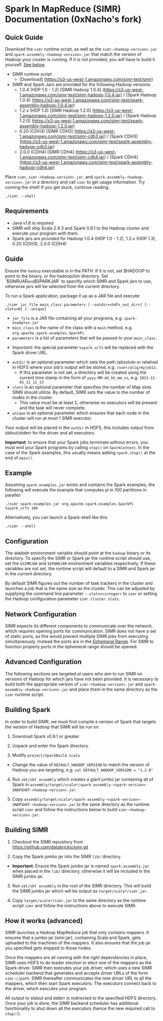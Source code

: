 # Spark In MapReduce (SIMR) Documentation (0xNacho's fork)

## Quick Guide

Download the `simr` runtime script, as well as the `simr-<hadoop-version>.jar` and  `spark-assembly-<hadoop-version>.jar` that match
the version of Hadoop your cluster is running. If it is not provided, you will have to build it
yourself. [See below](#advanced-configuration).

* SIMR runtime script
  + [Download] (https://s3-us-west-1.amazonaws.com/simr-test/simr)
* SIMR and Spark Jars are provided for the following Hadoop versions:
  + 1.0.4 (HDP 1.0 - 1.2) [SIMR Hadoop 1.0.4] (https://s3-us-west-1.amazonaws.com/simr-test/simr-hadoop-1.0.4.jar) / [Spark Hadoop 1.0.4] (https://s3-us-west-1.amazonaws.com/simr-test/spark-assembly-hadoop-1.0.4.jar)
  + 1.2.x (HDP 1.3) [SIMR Hadoop 1.2.0] (https://s3-us-west-1.amazonaws.com/simr-test/simr-hadoop-1.2.0.jar) / [Spark Hadoop 1.2.0] (https://s3-us-west-1.amazonaws.com/simr-test/spark-assembly-hadoop-1.2.0.jar)
  + 0.20 (CDH3) [SIMR CDH3] (https://s3-us-west-1.amazonaws.com/simr-test/simr-cdh3.jar) / [Spark CDH3] (https://s3-us-west-1.amazonaws.com/simr-test/spark-assembly-hadoop-cdh3.jar)
  + 2.0.0 (CDH4) [SIMR CDH4] (https://s3-us-west-1.amazonaws.com/simr-test/simr-cdh4.jar) / [Spark CDH4] (https://s3-us-west-1.amazonaws.com/simr-test/spark-assembly-hadoop-cdh4.jar)

Place `simr`, `simr-<hadoop-version>.jar`, and `spark-assembly-<hadoop-version>.jar` in a directory
and call `simr` to get usage information. Try running the shell! If you get stuck, continue reading.
```shell
./simr --shell
```

## Requirements

* Java v1.6 is required
* SIMR will ship Scala 2.9.3 and Spark 0.8.1 to the Hadoop cluster and execute your program with them.
* Spark jars are provided for Hadoop 1.0.4 (HDP 1.0 - 1.2), 1.2.x (HDP 1.3), 0.20 (CDH3), 2.0.0 (CDH4)

## Guide

Ensure the `hadoop` executable is in the PATH. If it is not, set $HADOOP to point to the binary, or
the hadoop/bin directory. Set `$SIMRJAR` and `$SPARKJAR` to specifiy which SIMR and Spark jars to
use, otherwise jars will be selected from the current directory.

To run a Spark application, package it up as a JAR file and execute:
```shell
./simr jar_file main_class parameters [--outdir=<hdfs_out_dir>] [--slots=N] [--unique]
```

* `jar_file` is a JAR file containing all your programs, e.g. `spark-examples.jar`
* `main_class` is the name of the class with a `main` method, e.g. `org.apache.spark.examples.SparkPi`
* `parameters` is a list of parameters that will be passed to your `main_class`.
 + _Important_: the special parameter `%spark_url%` will be replaced with the Spark driver URL.
* `outdir` is an optional parameter which sets the path (absolute or relative) in HDFS where your
  job's output will be stored, e.g. `/user/alig/myjob11`.
  + If this parameter is not set, a directory will be created using the current time stamp in the
    form of `yyyy-MM-dd_kk_mm_ss`, e.g.  `2013-12-01_11_12_13`
* `slots` is an optional parameter that specifies the number of Map slots SIMR should utilize.  By
  default, SIMR sets the value to the number of nodes in the cluster.
  + This value must be at least 2, otherwise no executors will be present and the task will never
    complete.
* `unique` is an optional parameter which ensures that each node in the cluster will run at most 1
  SIMR executor.

Your output will be placed in the `outdir` in HDFS, this includes output from stdout/stderr for the driver and all executors.

**Important**: to ensure that your Spark jobs terminate without
  errors, you must end your Spark programs by calling `stop()` on
  `SparkContext`. In the case of the Spark examples, this usually
  means adding `spark.stop()` at the end of `main()`.

## Example

Assuming `spark-examples.jar` exists and contains the Spark examples, the following will execute the example that computes pi in 100 partitions in parallel:
```shell
./simr spark-examples.jar org.apache.spark.examples.SparkPi %spark_url% 100
```

Alternatively, you can launch a Spark-shell like this:
```shell
./simr --shell
```

## Configuration

The `$HADOOP` environment variable should point at the `hadoop` binary or its directory. To specify
the SIMR or Spark jar the runtime script should use, set the `$SIMRJAR` and `$SPARKJAR` environment
variables respectively. If these variables are not set, the runtime script will default to a SIMR
and Spark jar in the current directory.

By default SIMR figures out the number of task trackers in the cluster
and launches a job that is the same size as the cluster. This can be
adjusted by supplying the command line parameter ``--slots=<integer>``
to ``simr`` or setting the Hadoop configuration parameter
`simr.cluster.slots`.

## Network Configuration

SIMR expects its different components to communicate over the network, which
requires opening ports for communication. SIMR does not have a set of static
ports, as this would prevent multiple SIMR jobs from executing simultaneously.
Instead the ports are in the [Ephemeral Range](http://en.wikipedia.org/wiki/Ephemeral_port).
For SIMR to function properly ports in the ephemeral range should be opened.

## Advanced Configuration

The following sections are targeted at users who aim to run SIMR on versions of Hadoop for which
jars have not been provided. It is necessary to build both the appropriate version of
`simr-<hadoop-version>.jar` and `spark-assembly-<hadoop-version>.jar` and place them in the same
directory as the `simr` runtime script.

## Building Spark

In order to build SIMR, we must first compile a version of Spark that targets the version of Hadoop
that SIMR will be run on.

1. Download Spark v0.8.1 or greater.

2. Unpack and enter the Spark directory.

3. Modify `project/SparkBuild.scala`
  + Change the value of `DEFAULT_HADOOP_VERSION` to match the version of Hadoop you are targeting, e.g.
  `val DEFAULT_HADOOP_VERSION = "1.2.0"`

4. Run `sbt/sbt assembly` which creates a giant jumbo jar containing all of Spark in
   `assembly/target/scala*/spark-assembly-<spark-version>-SNAPSHOT-<hadoop-version>.jar`.

5. Copy `assembly/target/scala*/spark-assembly-<spark-version>-SNAPSHOT-<hadoop-version>.jar` to the
   same directory as the runtime script `simr` and follow the instructions below to build
   `simr-<hadoop-version>.jar`.

## Building SIMR

1. Checkout the SIMR repository from https://github.com/databricks/simr.git

2. Copy the Spark jumbo jar into the SIMR `lib/` directory.
  + **Important**: Ensure the Spark jumbo jar is named `spark-assembly.jar` when placed in the `lib/` directory,
    otherwise it will be included in the SIMR jumbo jar.

3. Run `sbt/sbt assembly` in the root of the SIMR directory. This will build the SIMR jumbo jar
   which will be output as `target/scala*/simr.jar`.

4. Copy `target/scala*/simr.jar` to the same directory as the runtime script `simr` and follow the
   instructions above to execute SIMR.

## How it works (advanced)

SIMR launches a Hadoop MapReduce job that only contains mappers. It
ensures that a jumbo jar (simr.jar), containing Scala and Spark, gets
uploaded to the machines of the mappers. It also ensures that the job
jar you specified gets shipped to those nodes.

Once the mappers are all running with the right dependencies in place,
SIMR uses HDFS to do leader election to elect one of the mappers as
the Spark driver. SIMR then executes your job driver, which uses a new
SIMR scheduler backend that generates and accepts driver URLs of the
form `simr://path`.  SIMR thereafter communicates the new driver URL
to all the mappers, which then start Spark executors. The executors
connect back to the driver, which executes your program.

All output to stdout and stderr is redirected to the specified HDFS
directory. Once your job is done, the SIMR backend scheduler has
additional functionality to shut down all the executors (hence the new
required call to `stop()`).

